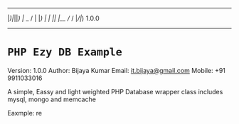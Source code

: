  _     _   __        _  _ 
|_)|_||_) |_  _  \/ | \|_)
|  | ||   |__ /_ /  |_/|_) 1.0.0
*****************************************
# `PHP Ezy DB Example` 

Version: 1.0.0
Author: Bijaya Kumar
Email: it.bijaya@gmail.com
Mobile: +91 9911033016

A simple, Eassy and light weighted PHP Database wrapper class includes mysql, mongo and memcache

Eaxmple:
	re 

